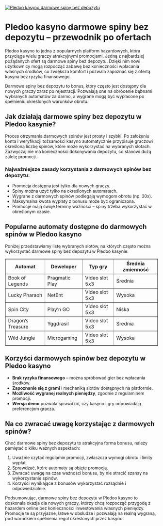 [![Pledoo kasyno darmowe spiny bez depozytu](https://123-caf.pages.dev/gitsignup.png)](https://vrmoo.ru/Bt82HjjY)

<h1>Pledoo kasyno darmowe spiny bez depozytu – przewodnik po ofertach</h1> <p>Pledoo kasyno to jedna z popularnych platform hazardowych, która przyciąga wielu graczy atrakcyjnymi promocjami. Jedną z najbardziej pożądanych ofert są darmowe spiny bez depozytu. Dzięki nim nowi użytkownicy mogą rozpocząć zabawę bez konieczności wpłacania własnych środków, co zwiększa komfort i pozwala zapoznać się z ofertą kasyna bez ryzyka finansowego.</p>  <p>Darmowe spiny bez depozytu to bonus, który często jest dostępny dla nowych graczy zaraz po rejestracji. Pozwalają one na obrócenie bębnami wybranych automatów za darmo, a wygrane mogą być wypłacone po spełnieniu określonych warunków obrotu.</p>  <h2>Jak działają darmowe spiny bez depozytu w Pledoo kasynie?</h2> <p>Proces otrzymania darmowych spinów jest prosty i szybki. Po założeniu konta i weryfikacji tożsamości kasyno automatycznie przypisuje graczowi określoną liczbę spinów, które może wykorzystać na wybranych slotach. Zazwyczaj nie ma konieczności dokonywania depozytu, co stanowi dużą zaletę promocji.</p>  <h3>Najważniejsze zasady korzystania z darmowych spinów bez depozytu:</h3> <ul>   <li>Promocja dostępna jest tylko dla nowych graczy.</li>   <li>Spiny można użyć tylko na określonych automatach.</li>   <li>Wygrane z darmowych spinów podlegają wymogom obrotu (np. 30x).</li>   <li>Maksymalna kwota wypłaty z bonusu może być ograniczona.</li>   <li>Promocje mają swoje terminy ważności – spiny trzeba wykorzystać w określonym czasie.</li> </ul>  <h2>Popularne automaty dostępne do darmowych spinów w Pledoo kasyno</h2> <p>Poniżej przedstawiamy listę wybranych slotów, na których często można wykorzystać darmowe spiny bez depozytu w Pledoo kasynie:</p>  <table border="1" cellpadding="8" cellspacing="0">   <thead>     <tr>       <th>Automat</th>       <th>Deweloper</th>       <th>Typ gry</th>       <th>Średnia zmienność</th>     </tr>   </thead>   <tbody>     <tr>       <td>Book of Legends</td>       <td>Pragmatic Play</td>       <td>Video slot 5x3</td>       <td>Średnia</td>     </tr>     <tr>       <td>Lucky Pharaoh</td>       <td>NetEnt</td>       <td>Video slot 5x3</td>       <td>Wysoka</td>     </tr>     <tr>       <td>Spin City</td>       <td>Play’n GO</td>       <td>Video slot 5x3</td>       <td>Niska</td>     </tr>     <tr>       <td>Dragon’s Treasure</td>       <td>Yggdrasil</td>       <td>Video slot 5x3</td>       <td>Średnia</td>     </tr>     <tr>       <td>Wild Jungle</td>       <td>Microgaming</td>       <td>Video slot 5x3</td>       <td>Wysoka</td>     </tr>   </tbody> </table>  <h2>Korzyści darmowych spinów bez depozytu w Pledoo kasyno</h2> <ul>   <li><strong>Brak ryzyka finansowego</strong> – można spróbować gier bez wpłacania środków.</li>   <li><strong>Zapoznanie się z grami</strong> i mechaniką slotów dostępnych na platformie.</li>   <li><strong>Możliwość wygranej realnych pieniędzy</strong>, zgodnie z regulaminem promocji.</li>   <li><strong>Wersja demo</strong> pozwala sprawdzić, czy kasyno i gry odpowiadają preferencjom gracza.</li> </ul>  <h2>Na co zwracać uwagę korzystając z darmowych spinów?</h2> <p>Choć darmowe spiny bez depozytu to atrakcyjna forma bonusu, należy pamiętać o kilku ważnych aspektach:</p> <ol>   <li>Uważnie czytać regulamin promocji, zwłaszcza wymogi obrotu i limity wypłat.</li>   <li>Sprawdzać, które automaty są objęte promocją.</li>   <li>Zwracać uwagę na czas ważności bonusu, by nie stracić szansy na wykorzystanie spinów.</li>   <li>Korzyści wynikające z bonusów wykorzystać rozsądnie i odpowiedzialnie.</li> </ol>  <p>Podsumowując, darmowe spiny bez depozytu w Pledoo kasyno to doskonała okazja dla nowych graczy, którzy chcą rozpocząć przygodę z hazardem online bez konieczności inwestowania własnych pieniędzy. Promocje te są przyjazne, łatwe w obsłudze i pozwalają na realną wygraną, pod warunkiem spełnienia reguł określonych przez kasyno.</p>